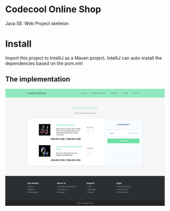 # Codecool Online Shop

Java SE: Web Project skeleton

# Install

Import this project to IntelliJ as a Maven project.
IntelliJ can auto-install the dependencies based on the pom.xml

## The implementation

![implementation](src/main/webapp/static/img/cart.png)